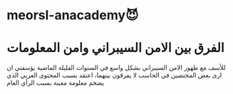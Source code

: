 # meorsl-anacademy😈
# الفرق بين الامن السيبراني وامن المعلومات 
للأسف مع ظهور الامن السيبراني بشكل واسع في السنوات القليلة الماضية يؤسفني ان ارى بعض المختصين في الحاسب لا يفرقون بينهما، اعتقد بسبب المحتوى العربي الذي يضخم معلومة معينة بسبب الرأي العام 

